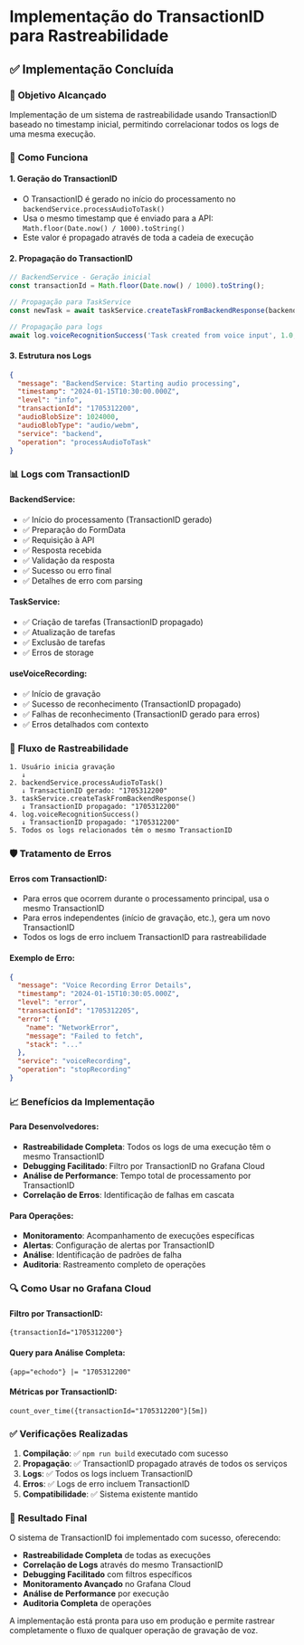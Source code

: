 # Implementação do TransactionID para Rastreabilidade

## ✅ Implementação Concluída

### 🎯 **Objetivo Alcançado**
Implementação de um sistema de rastreabilidade usando TransactionID baseado no timestamp inicial, permitindo correlacionar todos os logs de uma mesma execução.

### 🔧 **Como Funciona**

#### **1. Geração do TransactionID**
- O TransactionID é gerado no início do processamento no `backendService.processAudioToTask()`
- Usa o mesmo timestamp que é enviado para a API: `Math.floor(Date.now() / 1000).toString()`
- Este valor é propagado através de toda a cadeia de execução

#### **2. Propagação do TransactionID**
```typescript
// BackendService - Geração inicial
const transactionId = Math.floor(Date.now() / 1000).toString();

// Propagação para TaskService
const newTask = await taskService.createTaskFromBackendResponse(backendResponse, backendResponse.timestamp);

// Propagação para logs
await log.voiceRecognitionSuccess('Task created from voice input', 1.0, backendResponse.timestamp);
```

#### **3. Estrutura nos Logs**
```json
{
  "message": "BackendService: Starting audio processing",
  "timestamp": "2024-01-15T10:30:00.000Z",
  "level": "info",
  "transactionId": "1705312200",
  "audioBlobSize": 1024000,
  "audioBlobType": "audio/webm",
  "service": "backend",
  "operation": "processAudioToTask"
}
```

### 📊 **Logs com TransactionID**

#### **BackendService:**
- ✅ Início do processamento (TransactionID gerado)
- ✅ Preparação do FormData
- ✅ Requisição à API
- ✅ Resposta recebida
- ✅ Validação da resposta
- ✅ Sucesso ou erro final
- ✅ Detalhes de erro com parsing

#### **TaskService:**
- ✅ Criação de tarefas (TransactionID propagado)
- ✅ Atualização de tarefas
- ✅ Exclusão de tarefas
- ✅ Erros de storage

#### **useVoiceRecording:**
- ✅ Início de gravação
- ✅ Sucesso de reconhecimento (TransactionID propagado)
- ✅ Falhas de reconhecimento (TransactionID gerado para erros)
- ✅ Erros detalhados com contexto

### 🔄 **Fluxo de Rastreabilidade**

```
1. Usuário inicia gravação
   ↓
2. backendService.processAudioToTask()
   ↓ TransactionID gerado: "1705312200"
3. taskService.createTaskFromBackendResponse()
   ↓ TransactionID propagado: "1705312200"
4. log.voiceRecognitionSuccess()
   ↓ TransactionID propagado: "1705312200"
5. Todos os logs relacionados têm o mesmo TransactionID
```

### 🛡️ **Tratamento de Erros**

#### **Erros com TransactionID:**
- Para erros que ocorrem durante o processamento principal, usa o mesmo TransactionID
- Para erros independentes (início de gravação, etc.), gera um novo TransactionID
- Todos os logs de erro incluem TransactionID para rastreabilidade

#### **Exemplo de Erro:**
```json
{
  "message": "Voice Recording Error Details",
  "timestamp": "2024-01-15T10:30:05.000Z",
  "level": "error",
  "transactionId": "1705312205",
  "error": {
    "name": "NetworkError",
    "message": "Failed to fetch",
    "stack": "..."
  },
  "service": "voiceRecording",
  "operation": "stopRecording"
}
```

### 📈 **Benefícios da Implementação**

#### **Para Desenvolvedores:**
- **Rastreabilidade Completa**: Todos os logs de uma execução têm o mesmo TransactionID
- **Debugging Facilitado**: Filtro por TransactionID no Grafana Cloud
- **Análise de Performance**: Tempo total de processamento por TransactionID
- **Correlação de Erros**: Identificação de falhas em cascata

#### **Para Operações:**
- **Monitoramento**: Acompanhamento de execuções específicas
- **Alertas**: Configuração de alertas por TransactionID
- **Análise**: Identificação de padrões de falha
- **Auditoria**: Rastreamento completo de operações

### 🔍 **Como Usar no Grafana Cloud**

#### **Filtro por TransactionID:**
```
{transactionId="1705312200"}
```

#### **Query para Análise Completa:**
```
{app="echodo"} |= "1705312200"
```

#### **Métricas por TransactionID:**
```
count_over_time({transactionId="1705312200"}[5m])
```

### ✅ **Verificações Realizadas**

1. **Compilação**: ✅ `npm run build` executado com sucesso
2. **Propagação**: ✅ TransactionID propagado através de todos os serviços
3. **Logs**: ✅ Todos os logs incluem TransactionID
4. **Erros**: ✅ Logs de erro incluem TransactionID
5. **Compatibilidade**: ✅ Sistema existente mantido

### 🎉 **Resultado Final**

O sistema de TransactionID foi implementado com sucesso, oferecendo:

- **Rastreabilidade Completa** de todas as execuções
- **Correlação de Logs** através do mesmo TransactionID
- **Debugging Facilitado** com filtros específicos
- **Monitoramento Avançado** no Grafana Cloud
- **Análise de Performance** por execução
- **Auditoria Completa** de operações

A implementação está pronta para uso em produção e permite rastrear completamente o fluxo de qualquer operação de gravação de voz. 